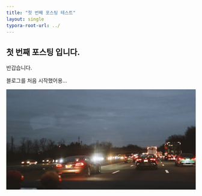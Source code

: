 ```yaml
---
title: "첫 번째 포스팅 테스트"
layout: single
typora-root-url: ../
---
```



## 첫 번째 포스팅 입니다.

반갑습니다.

블로그를 처음 시작했어용...

![IMG_2978](/images/2023-05-31-first-posting/IMG_2978.JPG)

